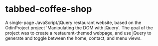 # tabbed-coffee-shop
A single-page JavaScript/jQuery restaurant website, based on the OdinProject project 'Manipulating the DOM with jQuery'.
The goal of the project was to create a restaurant-themed webpage, and use jQuery to generate and toggle between 
the home, contact, and menu views.
